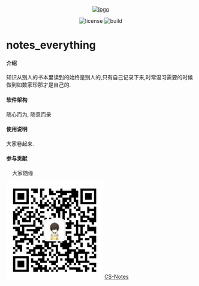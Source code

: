 <p align="center">
    <a href="https://dunwu.github.io/javacore/#/" target="_blank" rel="noopener noreferrer">
        <img src="https://raw.githubusercontent.com/dunwu/images/master/common/dunwu-logo-200.png" alt="logo" width="150px"/>
    </a>
</p>

<p align="center">
    <img src="https://badgen.net/github/license/dunwu/blog" alt="license">
    <img src="https://travis-ci.com/dunwu/blog.svg?branch=master" alt="build">
</p>

# notes_everything

#### 介绍

知识从别人的书本里读到的始终是别人的,只有自己记录下来,时常温习需要的时候做到如数家珍那才是自己的.

#### 软件架构

 随心而为, 随意而录

#### 使用说明

 大家卷起来.

#### 参与贡献

    大家随缘

![公众号](assets/qrcode.jpg)
[CS-Notes](http://www.cyc2018.xyz/)
